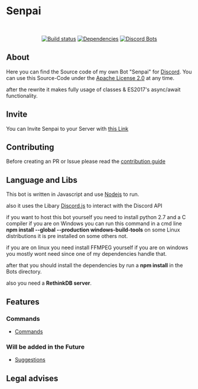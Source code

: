 # Senpai

<div align="center">
  <br />
  <p>
    <a href="https://travis-ci.org/Dev-Yukine/Senpai"><img src="https://api.travis-ci.org/Dev-Yukine/Senpai.svg" alt="Build status" /></a>
    <a href="https://david-dm.org/Dev-Yukine/Senpai"><img src="https://david-dm.org/Dev-Yukine/Senpai/status.svg" alt="Dependencies" /></a>
    <a href="https://discordbots.org/bot/206955935229280256"><img src="https://discordbots.org/api/widget/206955935229280256.png" alt="Discord Bots" /></a>
  </p>
</div>

## About
Here you can find the Source code of my own Bot "Senpai" for [Discord](https://discordapp.com/). You can use this Source-Code under the [Apache License 2.0](http://www.apache.org/licenses/LICENSE-2.0) at any time.

after the rewrite it makes fully usage of classes & ES2017's async/await functionality.

## Invite
You can Invite Senpai to your Server with  [this Link](https://discordapp.com/oauth2/authorize?client_id=206955239985774593&scope=bot&permissions=2146959615)

## Contributing

Before creating an PR or Issue please read the [contribution guide](https://github.com/Dev-Yukine/Senpai-Bot-Discord/blob/master/.github/CONTRIBUTING.md) 

## Language and Libs

This bot is written in Javascript and use [Nodejs](https://nodejs.org/en/) to run.

also it uses the Libary [Discord.js](https://github.com/hydrabolt/discord.js) to interact with the Discord API

if you want to host this bot yourself you need to install python 2.7 and a C compiler if you are on Windows you can run this command in a cmd line **npm install --global --production windows-build-tools** on some Linux distributions it is pre installed on some others not.

if you are on linux you need install FFMPEG yourself if you are on windows you mostly wont need since one of my dependencies handle that.

after that you should install the dependencies by run a **npm install** in the Bots directory.


also you need a **RethinkDB server**.


## Features

### Commands 

- [Commands](http://yukine.ga/Senpai/commands/)


### Will be added in the Future

- [Suggestions](https://github.com/Dev-Yukine/Senpai-Bot-Discord/issues?utf8=%E2%9C%93&q=is%3Aopen%20Suggestion%3A%20)

## Legal advises


